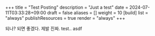 +++
title = "Test Posting"
description = "Just a test"
date = 2024-07-11T03:33:28+09:00
draft = false
aliases = []
weight = 10
[build]
	list = "always"
	publishResources = true
	render = "always"
+++

되나? 되면 좋겠다. 제발 진짜.
test..
asdf

